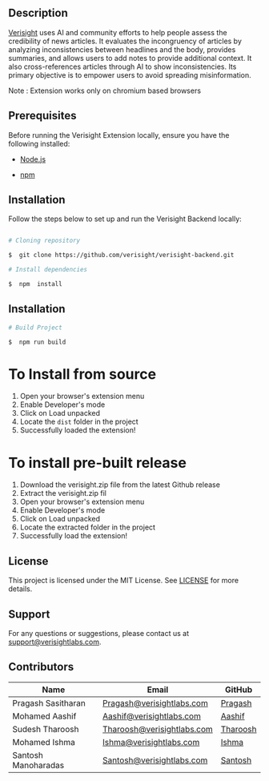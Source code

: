 ## Description

[Verisight](https://verisightlabs.com/) uses AI and community efforts to help people assess the credibility of news articles. It evaluates the incongruency of articles by analyzing inconsistencies between headlines and the body, provides summaries, and allows users to add notes to provide additional context. It also cross-references articles through AI to show inconsistencies. Its primary objective is to empower users to avoid spreading misinformation.

Note : Extension works only on chromium based browsers

## Prerequisites

Before running the Verisight Extension locally, ensure you have the following installed:

- [Node.js](https://nodejs.org/en/download/)

- [npm](https://www.npmjs.com/get-npm)

## Installation

Follow the steps below to set up and run the Verisight Backend locally:

```bash

# Cloning repository

$  git clone https://github.com/verisight/verisight-backend.git

# Install dependencies

$  npm  install

```

## Installation

```bash
# Build Project

$  npm run build

```
# To Install from source

1.  Open your browser's extension menu
2.  Enable Developer's mode
3.  Click on Load unpacked
4.  Locate the `dist` folder in the project
5.  Successfully loaded the extension!

# To install pre-built release

1. Download the verisight.zip file from the latest Github release
2. Extract the verisight.zip fil
3. Open your browser's extension menu
4. Enable Developer's mode
5. Click on Load unpacked
6. Locate the extracted folder in the project
7. Successfully load the extension!

## License

This project is licensed under the MIT License. See [LICENSE](https://github.com/verisight/Verisight-Backend/blob/b220d61c0d54d194e3e1197b89d5b3b962966e13/LICENSE) for more details.

## Support

For any questions or suggestions, please contact us at support@verisightlabs.com.

## Contributors

| Name                | Email                      | GitHub                                        |
| ------------------- | -------------------------- | --------------------------------------------- |
| Pragash Sasitharan  | Pragash@verisightlabs.com  | [Pragash](https://github.com/PPT1001)         |
| Mohamed Aashif      | Aashif@verisightlabs.com   | [Aashif](https://github.com/aashif-m)         |
| Sudesh Tharoosh     | Tharoosh@verisightlabs.com | [Tharoosh](https://github.com/SudeshTharoosh) |
| Mohamed Ishma       | Ishma@verisightlabs.com    | [Ishma](https://github.com/ishmaifan)         |
| Santosh Manoharadas | Santosh@verisightlabs.com  | [Santosh](https://github.com/MS1145)          |
